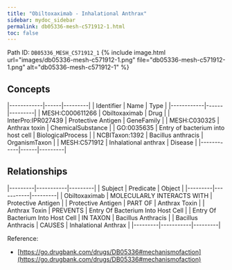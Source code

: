 ```yaml
---
title: "Obiltoxaximab - Inhalational Anthrax"
sidebar: mydoc_sidebar
permalink: db05336-mesh-c571912-1.html
toc: false 
---
```



Path ID: `DB05336_MESH_C571912_1`
{% include image.html url="images/db05336-mesh-c571912-1.png" file="db05336-mesh-c571912-1.png" alt="db05336-mesh-c571912-1" %}

## Concepts

|------------|------|---------|
| Identifier | Name | Type    |
|------------|------|---------|
| MESH:C000611266 | Obiltoxaximab | Drug |
| InterPro:IPR027439 | Protective Antigen | GeneFamily |
| MESH:C030325 | Anthrax toxin | ChemicalSubstance |
| GO:0035635 | Entry of bacterium into host cell | BiologicalProcess |
| NCBITaxon:1392 | Bacillus anthracis | OrganismTaxon |
| MESH:C571912 | Inhalational anthrax | Disease |
|------------|------|---------|

## Relationships

|---------|-----------|---------|
| Subject | Predicate | Object  |
|---------|-----------|---------|
| Obiltoxaximab | MOLECULARLY INTERACTS WITH | Protective Antigen |
| Protective Antigen | PART OF | Anthrax Toxin |
| Anthrax Toxin | PREVENTS | Entry Of Bacterium Into Host Cell |
| Entry Of Bacterium Into Host Cell | IN TAXON | Bacillus Anthracis |
| Bacillus Anthracis | CAUSES | Inhalational Anthrax |
|---------|-----------|---------|

Reference: 
  - [https://go.drugbank.com/drugs/DB05336#mechanismofaction](https://go.drugbank.com/drugs/DB05336#mechanismofaction)

